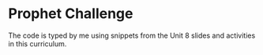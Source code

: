 # Prophet Challenge
The code is typed by me using snippets from the Unit 8 slides and activities in this curriculum. 